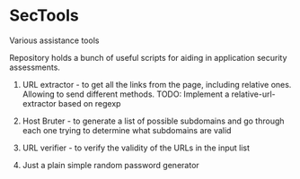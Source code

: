 # SecTools
Various assistance tools

Repository holds a bunch of useful scripts for aiding in application security assessments.

1. URL extractor - to get all the links from the page, including relative ones. Allowing to send different methods.
TODO: Implement a relative-url-extractor based on regexp

2. Host Bruter - to generate a list of possible subdomains and go through each one trying to determine what subdomains are valid
3. URL verifier - to verify the validity of the URLs in the input list
4. Just a plain simple random password generator
